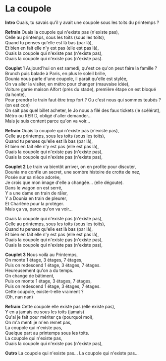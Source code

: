 # La coupole

**Intro**
Ouais, tu savais qu'il y avait une coupole sous les toits du printemps ?

**Refrain**
Ouais la coupole qui n'existe pas (n'existe pas),\
Celle au printemps, sous les toits (sous les toits),\
Quand tu penses qu'elle est là bas (par là), \
Et bien en fait elle n'y est pas (elle est pas là), \
Ouais la coupole qui n'existe pas (n'existe pas),\
Ouais la coupole qui n'existe pas (n'existe pas).

**Couplet 1**
Aujourd'hui on est samedi, qu'est ce qu'on peut faire la famille ? \
Brunch puis balade à Paris, en plus le soleil brille, \
Dounia nous parle d'une coupole, il parait qu'elle est stylée, \
On va aller la visiter, en métro pour changer (mauvaise idée), \
Voiture garée maison Alfort (près du stade), première étape on est bloqué (la honte), \
Pour prendre le train faut être trop fort ? Ou c'est nous qui sommes teubés ? (on est con) \
On sait pas quel billet acheter, le Jo nous a filé des faux tickets (le scélérat), \
Métro ou RER D, obligé d'aller demander...\
Mais je suis content parce qu'on va voir...

**Refrain**
Ouais la coupole qui n'existe pas (n'existe pas),\
Celle au printemps, sous les toits (sous les toits),\
Quand tu penses qu'elle est là bas (par là), \
Et bien en fait elle n'y est pas (elle est pas là), \
Ouais la coupole qui n'existe pas (n'existe pas),\
Ouais la coupole qui n'existe pas (n'existe pas),

**Couplet 2**
Le train va bientôt arriver, on en profite pour discuter, \
Dounia me confie un secret, une sombre histoire de crotte de nez, \
Posée sur sa nièce adorée,\
Je crois que mon image d'elle a changée... (elle dégoute).\
Dans le wagon on est serré, \
Y a une dame en train de râler,\
Y a Dounia en train de pleurer, \
Et Charlène pour la protéger.\
Mais ça va, parce qu'on va voir...

Ouais la coupole qui n'existe pas (n'existe pas),\
Celle au printemps, sous les toits (sous les toits),\
Quand tu penses qu'elle est là bas (par là), \
Et bien en fait elle n'y est pas (elle est pas là), \
Ouais la coupole qui n'existe pas (n'existe pas),\
Ouais la coupole qui n'existe pas (n'existe pas),

**Couplet 3**
Nous voilà au Printemps,\
On monte 1 étage, 3 étages, 7 étages, \
Puis on redescend 1 étage, 3 étages, 7 étages. \
Heureusement qu'on a du temps.\
On change de bâtiment, \
Puis on monte 1 étage, 3 étages, 7 étages,\
Puis on redescend 1 étage, 3 étages, 7 étages. \
Cette coupole, existe-t-elle vraiment ?\
(Oh, nan nan)

**Refrain**
Cette coupole elle existe pas (elle existe pas),\
Y en a jamais eu sous les toits (jamais) \
Qu'ai je fait pour mériter ça (pourquoi moi),\
On m'a menti je m'en remet pas, \
La coupole qui n'existe pas,\
Quelque part au printemps sous les toits. \
La coupole qui n'existe pas,\
Ouais la coupole qui n'existe pas (n'existe pas),

**Outro**
La coupole qui n'existe pas... La coupole qui n'existe pas...
